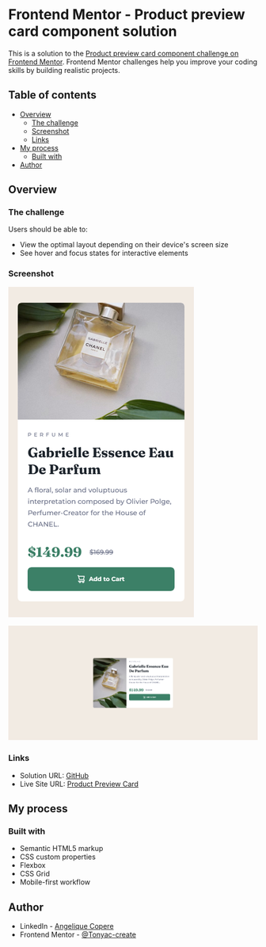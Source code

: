 # Frontend Mentor - Product preview card component solution

This is a solution to the [Product preview card component challenge on Frontend Mentor](https://www.frontendmentor.io/challenges/product-preview-card-component-GO7UmttRfa). Frontend Mentor challenges help you improve your coding skills by building realistic projects. 

## Table of contents

- [Overview](#overview)
  - [The challenge](#the-challenge)
  - [Screenshot](#screenshot)
  - [Links](#links)
- [My process](#my-process)
  - [Built with](#built-with)
- [Author](#author)

## Overview

### The challenge

Users should be able to:

- View the optimal layout depending on their device's screen size
- See hover and focus states for interactive elements

### Screenshot

![](./pictures/Screenshot%20Mobile%20Product%20Preview%20Card%20Component.png)  

![](./pictures/Screenshot%20Desktop%20Product%20Preview%20Card%20Component.png)


### Links

- Solution URL: [GitHub](https://github.com/FrontEndMentorTonyac/Product_Preview_Card_Component)
- Live Site URL: [Product Preview Card](https://product-preview-card-component-sigma-red.vercel.app/)

## My process

### Built with

- Semantic HTML5 markup
- CSS custom properties
- Flexbox
- CSS Grid
- Mobile-first workflow

## Author

- LinkedIn - [Angelique Copere](https://www.linkedin.com/in/angelique-copere-dev/)
- Frontend Mentor - [@Tonyac-create](https://www.frontendmentor.io/profile/Tonyac-create)
